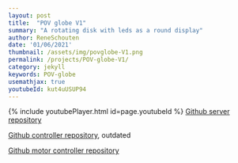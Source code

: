 ```yaml
---
layout: post
title:  "POV globe V1"
summary: "A rotating disk with leds as a round display"
author: ReneSchouten
date: '01/06/2021'
thumbnail: /assets/img/povglobe-V1.png
permalink: /projects/POV-globe-V1/
category: jekyll
keywords: POV-globe
usemathjax: true
youtubeId: kut4uUSUP94
---
```


{% include youtubePlayer.html id=page.youtubeId %}
[Github server repository](https://github.com/magnocube/POV-Globe)

[Github controller repository](https://github.com/r-schouten/pov-globe-esp32), outdated

[Github motor controller repository](https://github.com/r-schouten/POV-globe-base)